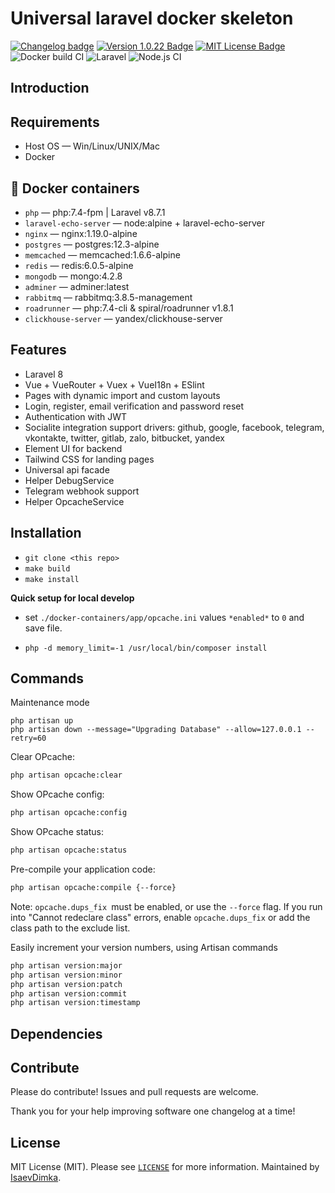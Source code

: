 # Universal laravel docker skeleton

[![Changelog badge][changelog-badge]][changelog] 
[![Version 1.0.22 Badge][version-badge]][changelog] 
[![MIT License Badge][license-badge]][license]
![Docker build CI](https://github.com/IsaevDimka/universal-laravel-docker-skeleton/workflows/Docker%20build%20CI/badge.svg)
![Laravel](https://github.com/IsaevDimka/universal-laravel-docker-skeleton/workflows/Laravel/badge.svg)
![Node.js CI](https://github.com/IsaevDimka/universal-laravel-docker-skeleton/workflows/Node.js%20CI/badge.svg)

## Introduction

## Requirements

+ Host OS — Win/Linux/UNIX/Mac
+ Docker

## 🐳 Docker containers

+ `php` — php:7.4-fpm | Laravel v8.7.1
+ `laravel-echo-server` — node:alpine + laravel-echo-server 
+ `nginx` — nginx:1.19.0-alpine
+ `postgres` — postgres:12.3-alpine
+ `memcached` — memcached:1.6.6-alpine
+ `redis` — redis:6.0.5-alpine
+ `mongodb` — mongo:4.2.8
+ `adminer` — adminer:latest
+ `rabbitmq` — rabbitmq:3.8.5-management
+ `roadrunner` — php:7.4-cli & spiral/roadrunner v1.8.1
+ `clickhouse-server` — yandex/clickhouse-server

## Features

- Laravel 8
- Vue + VueRouter + Vuex + VueI18n + ESlint
- Pages with dynamic import and custom layouts
- Login, register, email verification and password reset
- Authentication with JWT
- Socialite integration support drivers: github, google, facebook, telegram, vkontakte, twitter, gitlab, zalo, bitbucket, yandex
- Element UI for backend
- Tailwind CSS for landing pages
- Universal api facade
- Helper DebugService
- Telegram webhook support
- Helper OpcacheService

## Installation

+ `git clone <this repo>`
+ `make build`
+ `make install`

__Quick setup for local develop__

+ set `./docker-containers/app/opcache.ini` values `*enabled*` to `0` and save file.

+ `php -d memory_limit=-1 /usr/local/bin/composer install`

## Commands

Maintenance mode
``` shell
php artisan up
php artisan down --message="Upgrading Database" --allow=127.0.0.1 --retry=60
```

Clear OPcache:
``` bash
php artisan opcache:clear
```

Show OPcache config:
``` bash
php artisan opcache:config
```

Show OPcache status:
``` bash
php artisan opcache:status
```

Pre-compile your application code:
``` bash
php artisan opcache:compile {--force}
```
Note: `opcache.dups_fix `must be enabled, or use the `--force` flag.
If you run into "Cannot redeclare class" errors, enable `opcache.dups_fix` or add the class path to the exclude list.


Easily increment your version numbers, using Artisan commands
``` bash
php artisan version:major
php artisan version:minor
php artisan version:patch
php artisan version:commit
php artisan version:timestamp
```

## Dependencies

## Contribute

Please do contribute! Issues and pull requests are welcome.

Thank you for your help improving software one changelog at a time!

## License
MIT License (MIT). Please see [`LICENSE`](./LICENSE) for more information. Maintained by [IsaevDimka](https://github.com/IsaevDimka).

[version-badge]: https://img.shields.io/badge/alpha-1.0.22-blue.svg
[changelog]: ./CHANGELOG.md
[changelog-badge]: https://img.shields.io/badge/changelog-docker%20skeleton-%23E05735
[license]: ./LICENSE
[license-badge]: https://img.shields.io/badge/license-MIT-blue.svg
